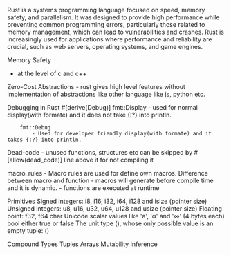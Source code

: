 <!-- What is Rust? -->
Rust is a systems programming language focused on speed, memory safety, and parallelism. It was designed to provide high performance while preventing common programming errors, particularly those related to memory management, which can lead to vulnerabilities and crashes. Rust is increasingly used for applications where performance and reliability are crucial, such as web servers, operating systems, and game engines.

Memory Safety
- at the level of c and c++

Zero-Cost Abstractions
    - rust gives high level features without implementation of abstractions like other language like js, python etc.

Debugging in Rust
    #[derive(Debug)]
        fmt::Display
             - used for normal display(with formate) and it does not take {:?} into println.
        
        fmt::Debug
            - Used for developer friendly display(with formate) and it takes {:?} into println.
        
    
Dead-code
    - unused functions, structures etc can be skipped by #[allow(dead_code)] line above it for not compiling it


macro_rules
    - Macro rules are used for define own macros.
    Difference between macro and function
        - macros will generate before compile time and it is dynamic.
        - functions are executed at runtime

Primitives
    Signed integers: i8, i16, i32, i64, i128 and isize (pointer size)
    Unsigned integers: u8, u16, u32, u64, u128 and usize (pointer size)
    Floating point: f32, f64
    char Unicode scalar values like 'a', 'α' and '∞' (4 bytes each)
    bool either true or false
    The unit type (), whose only possible value is an empty tuple: ()

Compound Types
    Tuples
    Arrays
    Mutability
    Inference